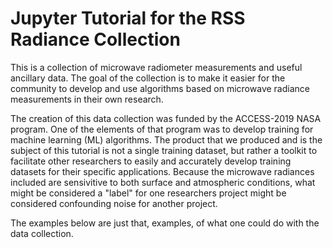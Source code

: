 # Jupyter Tutorial for the RSS Radiance Collection

This is a collection of microwave radiometer measurements and useful ancillary data.  The goal of the collection is to make it easier for the community to develop and use algorithms based on microwave radiance measurements in their own research.

The creation of this data collection was funded by the ACCESS-2019 NASA program.  One of the elements of that program was to develop training for machine learning (ML) algorithms.  The product that we produced and is the subject of this tutorial is not a single training dataset, but rather a toolkit to facilitate other researchers to easily and accurately develop training datasets for their specific applications.  Because the microwave radiances included are sensivitive to both surface and atmospheric conditions, what might be considered a "label" for one researchers project might be considered confounding noise for another project.

The examples below are just that, examples, of what one could do with the data collection.